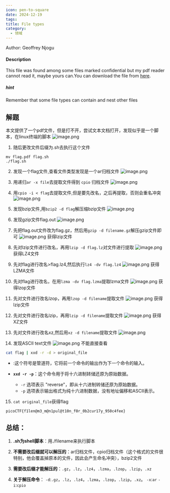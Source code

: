 ```yaml
---
icon: pen-to-square
date: 2024-12-19
tags: 
title: File types
category:
  - 领域
---
```

Author: Geoffrey Njogu
#### Description

This file was found among some files marked confidential but my pdf reader cannot read it, maybe yours can.You can download the file from [here](https://artifacts.picoctf.net/c/82/Flag.pdf).
##### hint
Remember that some file types can contain and nest other files

## 解题
本文提供了一个pdf文件，但是打不开，尝试文本文档打开，发现似乎是一个脚本，在linux终端的脚本
![image.png](https://cdn.jsdelivr.net/gh/fakeppa/blog-img/20241219140541.png)
1. 随后更改文件后缀为.sh去执行这个文件

```
mv flag.pdf flag.sh
./flag.sh
```

2. 发现一个flag文件,查看文件类型发现是一个ar归档文件
![image.png](https://cdn.jsdelivr.net/gh/fakeppa/blog-img/20241219141031.png)

3. 用递归`ar -x file`去提取文件得到 `cpio` 归档文件
![image.png](https://cdn.jsdelivr.net/gh/fakeppa/blog-img/20241219141205.png)

4. 用`cpio -i < flag`去提取文件,但是要先改名，之后再提取，否则会重名冲突
![image.png](https://cdn.jsdelivr.net/gh/fakeppa/blog-img/20241219142028.png)


5. 发现bzip文件,用`bzip2 -d flag`解压缩bzip文件
![image.png](https://cdn.jsdelivr.net/gh/fakeppa/blog-img/20241219142516.png)
 
 
 6. 发现gzip文件flag.out
![image.png](https://cdn.jsdelivr.net/gh/fakeppa/blog-img/20241219142652.png)
7. 先把flag.out文件改为flag.gz，然后用`gzip -d filename.gz`解压gzip文件即可
![image.png](https://cdn.jsdelivr.net/gh/fakeppa/blog-img/20241219143642.png)
获得lzip文件

8. 先对lzip文件进行改名，再用`lzip -d flag.lz`对文件进行提取
![image.png](https://cdn.jsdelivr.net/gh/fakeppa/blog-img/20241219143938.png)
获得LZ4文件

9. 先对flag进行改名>flag.lz4,然后执行`lz4 -dv flag.lz4`
![image.png](https://cdn.jsdelivr.net/gh/fakeppa/blog-img/20241219144335.png)
获得LZMA文件

10. 先对flag进行改名，在用`lzma -dv flag.lzma`提取lzma文件
![image.png](https://cdn.jsdelivr.net/gh/fakeppa/blog-img/20241219144649.png)
获得lzop文件

11. 先对文件进行改名lzop，再用`lzop -d filename`提取文件
![image.png](https://cdn.jsdelivr.net/gh/fakeppa/blog-img/20241219145137.png)
获得lzip文件

12. 先对文件进行改名lzip，再用`lzip -d filename`提取文件
![image.png](https://cdn.jsdelivr.net/gh/fakeppa/blog-img/20241219145639.png)
获得XZ文件

13. 先对文件进行改名xz,然后用`xz -d filename`提取文件
![image.png](https://cdn.jsdelivr.net/gh/fakeppa/blog-img/20241219145903.png)

14. 发现ASCII text文件
![image.png](https://cdn.jsdelivr.net/gh/fakeppa/blog-img/20241219150104.png)
不能直接查看

```bash
cat flag | xxd -r -d > original_file
```
- :这个符号是管道符，它将前一个命令的输出作为下一个命令的输入。
- **`xxd -r -p`**：这个命令用于将十六进制转储还原为原始数据。
	
    - `-r` 选项表示 "reverse"，即从十六进制转储还原为原始数据。
    - `-p` 选项表示输出格式为纯十六进制数据，没有地址偏移和ASCII表示。

15. `cat original_file`获得flag

`picoCTF{f1len@m3_m@n1pul@t10n_f0r_0b2cur17y_950c4fee}`

## 总结：
1. **.sh为shell脚本**：用./filename来执行脚本
   
2. **不需要改后缀就可以解压的**：ar归档文件，cpio归档文件（这个格式的文件很特别，他会覆盖掉原本的文件，因此会产生命名冲突），bzip2文件
   
3. **需要改后缀才能解压的**：`.gz`，`.lz`，`.lz4`，`.lzma`，`.lzop`，`.lzip`，`.xz`
   
4. **关于解压命令**：
   `-d`:`.gz`，`.lz`，`.lz4`，`.lzma`，`.lzop`，`.lzip`，`.xz`。
   `-x`:`ar`
   `-i`:`cpio`
